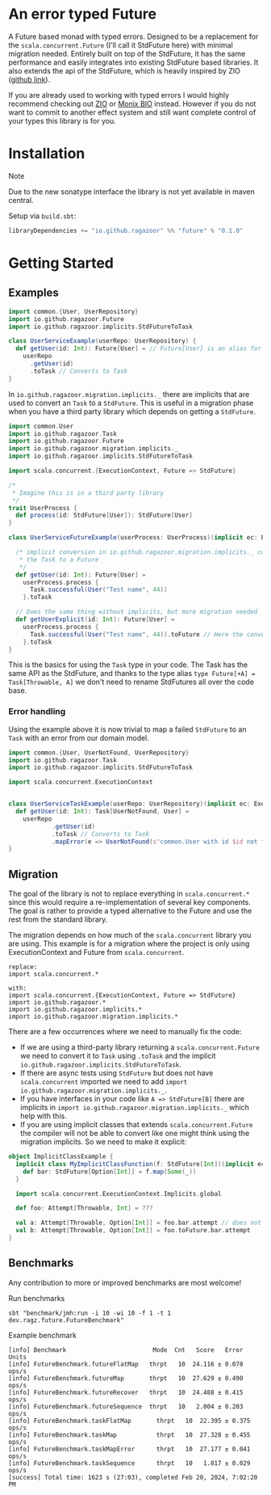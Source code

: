 # An error typed Future

A Future based monad with typed errors.
Designed to be a replacement for the `scala.concurrent.Future`
(I'll call it StdFuture here) with minimal migration needed. Entirely built on top
of the StdFuture, it has
the same performance and easily integrates into existing StdFuture
based libraries.
It also extends the api of the StdFuture, which is heavily
inspired by ZIO ([github link](https://github.com/zio/zio)).

If you are already used to working with typed errors I would highly
recommend checking out [ZIO](https://zio.dev/overview/getting-started)
or [Monix BIO](https://bio.monix.io/docs/introduction) instead.
However if you do not want to commit to another effect system and
still want complete control of your types this library is for you.

# Installation

> [!NOTE]
> Due to the new sonatype interface the library is not yet available
> in maven central.

Setup via `build.sbt`:

```sbt
libraryDependencies += "io.github.ragazoor" %% "future" % "0.1.0"
```

# Getting Started

## Examples

```scala
import common.{User, UserRepository}
import io.github.ragazoor.Future
import io.github.ragazoor.implicits.StdFutureToTask

class UserServiceExample(userRepo: UserRepository) {
  def getUser(id: Int): Future[User] = // Future[User] is an alias for Task[Throwable, User]
    userRepo
      .getUser(id)
      .toTask // Converts to Task
}
```

In `io.github.ragazoor.migration.implicits._` there are implicits that
are used to convert an `Task` to a `StdFuture`. This is useful in a migration
phase when you have a third party library which depends on getting a
`StdFuture`.

```scala
import common.User
import io.github.ragazoor.Task
import io.github.ragazoor.Future
import io.github.ragazoor.migration.implicits._
import io.github.ragazoor.implicits.StdFutureToTask

import scala.concurrent.{ExecutionContext, Future => StdFuture}

/*
 * Imagine this is in a third party library
 */
trait UserProcess {
  def process(id: StdFuture[User]): StdFuture[User]
}

class UserServiceFutureExample(userProcess: UserProcess)(implicit ec: ExecutionContext) {

  /* implicit conversion in io.github.ragazoor.migration.implicits._ converts
   * the Task to a Future
   */
  def getUser(id: Int): Future[User] =
    userProcess.process {
      Task.successful(User("Test name", 44))
    }.toTask

  // Does the same thing without implicits, but more migration needed
  def getUserExplicit(id: Int): Future[User] =
    userProcess.process {
      Task.successful(User("Test name", 44)).toFuture // Here the conversion to future is explicit
    }.toTask
}

```

This is the basics for using the `Task` type in
your code. The Task has the same API
as the StdFuture, and thanks to the type alias
`type Future[+A] = Task[Throwable, A]` we don't need to rename StdFutures
all over the code base.

### Error handling

Using the example above it is now trivial to map a failed `StdFuture`
to an `Task` with an error from our domain model.

```scala 
import common.{User, UserNotFound, UserRepository}
import io.github.ragazoor.Task
import io.github.ragazoor.implicits.StdFutureToTask

import scala.concurrent.ExecutionContext


class UserServiceTaskExample(userRepo: UserRepository)(implicit ec: ExecutionContext) {
  def getUser(id: Int): Task[UserNotFound, User] =
    userRepo
            .getUser(id)
            .toTask // Converts to Task
            .mapError(e => UserNotFound(s"common.User with id $id not found", e)) // Converts Error from Throwable -> UserNotFound
}
```

## Migration

The goal of the library is not to replace everything in `scala.concurrent.*`
since this would require a re-implementation of several key components. The
goal is rather to provide a typed alternative to the Future and
use the rest from the standard library.

The migration depends on how much of the `scala.concurrent` library you are
using. This example is for a migration where the project is only using
ExecutionContext and Future from `scala.concurrent`.

```text
replace: 
import scala.concurrent.*

with: 
import scala.concurrent.{ExecutionContext, Future => StdFuture}
import io.github.ragazoor.*
import io.github.ragazoor.implicits.*
import io.github.ragazoor.migration.implicits.*
```

There are a few occurrences where we need to manually fix the code:

- If we are using a third-party library returning a `scala.concurrent.Future`
  we need to convert it to `Task` using `.toTask` and the implicit
  `io.github.ragazoor.implicits.StdFutureToTask`.
- If there are async tests using `StdFuture` but does not
  have `scala.concurrent` imported we need to add
  `import io.github.ragazoor.migration.implicits._`.
- If you have interfaces in your code like `A => StdFuture[B]` there are
  implicits in `import io.github.ragazoor.migration.implicits._` which 
  help with this.
- If you are using implicit classes that extends `scala.concurrent.Future`
  the compiler will not be able to convert
  like one might think using the migration implicits. So we need to make
  it explicit:

```scala
object ImplicitClassExample {
  implicit class MyImplicitClassFunction(f: StdFuture[Int])(implicit ec: ExecutionContext) {
    def bar: StdFuture[Option[Int]] = f.map(Some(_))
  }

  import scala.concurrent.ExecutionContext.Implicits.global

  def foo: Attempt[Throwable, Int] = ???

  val a: Attempt[Throwable, Option[Int]] = foo.bar.attempt // does not compile
  val b: Attempt[Throwable, Option[Int]] = foo.toFuture.bar.attempt
}
```

## Benchmarks

Any contribution to more or improved benchmarks are most welcome!

Run benchmarks

```shell
sbt "benchmark/jmh:run -i 10 -wi 10 -f 1 -t 1 dev.ragz.future.FutureBenchmark"
```

Example benchmark

```text
[info] Benchmark                        Mode  Cnt   Score   Error  Units
[info] FutureBenchmark.futureFlatMap   thrpt   10  24.116 ± 0.078  ops/s
[info] FutureBenchmark.futureMap       thrpt   10  27.629 ± 0.490  ops/s
[info] FutureBenchmark.futureRecover   thrpt   10  24.488 ± 0.415  ops/s
[info] FutureBenchmark.futureSequence  thrpt   10   2.004 ± 0.203  ops/s
[info] FutureBenchmark.taskFlatMap       thrpt   10  22.395 ± 0.375  ops/s
[info] FutureBenchmark.taskMap           thrpt   10  27.328 ± 0.455  ops/s
[info] FutureBenchmark.taskMapError      thrpt   10  27.177 ± 0.041  ops/s
[info] FutureBenchmark.taskSequence      thrpt   10   1.817 ± 0.029  ops/s
[success] Total time: 1623 s (27:03), completed Feb 20, 2024, 7:02:20 PM
```
